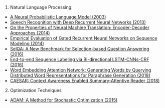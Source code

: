 1. Natural Language Processing:
+ [A Neural Probabilistic Language Model (2003)](http://www.jmlr.org/papers/volume3/bengio03a/bengio03a.pdf)
+ [Speech Recognition with Deep Recurrent Neural Networks (2013)](https://arxiv.org/pdf/1303.5778.pdf)
+ [On the Properties of Neural Machine Translation: Encoder-Decoder Approaches (2014)](https://arxiv.org/pdf/1409.1259.pdf)
+ [Empirical Evaluation of Gated Recurrent Neural Networks on Sequence Modeling (2014)](https://arxiv.org/pdf/1412.3555.pdf)
+ [SelQA: A New Benchmark for Selection-based Question Answering (2016)](https://arxiv.org/pdf/1606.08513.pdf)
+ [End-to-end Sequence Labeling via Bi-directional LSTM-CNNs-CRF (2016)](https://arxiv.org/pdf/1603.01354.pdf)
+ [Word Embedding Attention Network: Generating Words by Querying Distributed Word Representations for Paraphrase Generation (2018)](https://arxiv.org/abs/1803.01465)
+ [CAESAR: Context Awareness Enabled Summary-Attentive Reader (2018)](https://arxiv.org/pdf/1803.01335.pdf)

2. Optimization Techniques
+ [ADAM: A Method for Stochastic Optimization (2015)](https://arxiv.org/pdf/1412.6980.pdf)
